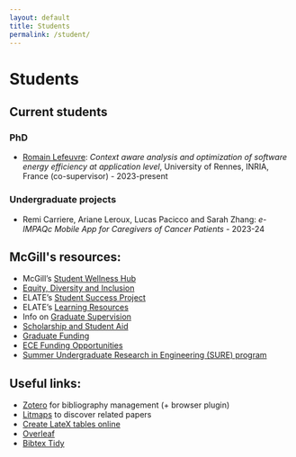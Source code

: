 ```yaml
---
layout: default
title: Students
permalink: /student/
---
```


# Students

## Current students
### PhD
- [Romain Lefeuvre](https://research.romainlefeuvre.com): _Context aware analysis and optimization of software energy efficiency at application level_, University of Rennes, INRIA, France (co-supervisor) - 2023-present
### Undergraduate projects
- Remi Carriere, Ariane Leroux, Lucas Pacicco and Sarah Zhang: _e-IMPAQc Mobile App for Caregivers of Cancer Patients_ - 2023-24

## McGill's resources:
- McGill’s [Student Wellness Hub](https://www.mcgill.ca/wellness-hub/)
- [Equity, Diversity and Inclusion](https://www.mcgill.ca/studentservices/equity-diversity-inclusion)
- ELATE’s [Student Success Project](https://www.mcgill.ca/engineering/initiatives/elate/students/student-success-project)
- ELATE’s [Learning Resources](https://www.mcgill.ca/engineering/initiatives/elate/students/learning-resources)
- Info on [Graduate Supervision](https://www.mcgill.ca/gradsupervision/)
- [Scholarship and Student Aid](https://www.mcgill.ca/studentaid/)
- [Graduate Funding](https://www.mcgill.ca/gps/funding)
- [ECE Funding Opportunities](https://www.mcgill.ca/ece/graduate/fellowshipsandawards)
- [Summer Undergraduate Research in Engineering (SURE) program](https://www.mcgill.ca/engineering/students/undergraduate/research)

## Useful links:
- [Zotero](https://www.zotero.org) for bibliography management (+ browser plugin)
- [Litmaps](https://www.litmaps.com) to discover related papers
- [Create LateX tables online](https://www.tablesgenerator.com)
- [Overleaf](http://overleaf.com)
- [Bibtex Tidy](https://flamingtempura.github.io/bibtex-tidy/)


